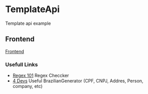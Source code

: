 # TemplateApi

Template api example

## Frontend

[Frontend](https://github.com/flpinheiro/TemplateApi.Frontend)

### Usefull Links

* [Regex 101](https://regex101.com/)
Regex Checcker
* [4 Devs](https://www.4devs.com.br/)
Useful BrazilianGenerator (CPF, CNPJ, Addres, Person, company, etc)
